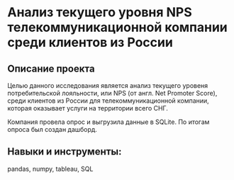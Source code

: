 # Анализ текущего уровня NPS телекоммуникационной компании среди клиентов из России

## Описание проекта

Целью данного исследования является анализ текущего уровеня потребительской лояльности, или NPS (от англ. Net Promoter Score), среди клиентов из России для телекоммуникационной компании, которая оказывает услуги на территории всего СНГ. 

Компания провела опрос и выгрузила данные в SQLite. По итогам опроса был создан дашборд.

## Навыки и инструменты:

pandas, numpy, tableau, SQL




